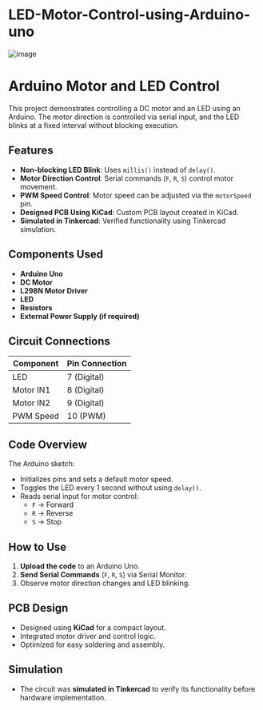 # LED-Motor-Control-using-Arduino-uno
![image](https://github.com/user-attachments/assets/5e7e246f-0e42-40ac-86a9-aedd482af810)
# Arduino Motor and LED Control

This project demonstrates controlling a DC motor and an LED using an Arduino. The motor direction is controlled via serial input, and the LED blinks at a fixed interval without blocking execution.

## Features
- **Non-blocking LED Blink**: Uses `millis()` instead of `delay()`.
- **Motor Direction Control**: Serial commands (`F`, `R`, `S`) control motor movement.
- **PWM Speed Control**: Motor speed can be adjusted via the `motorSpeed` pin.
- **Designed PCB Using KiCad**: Custom PCB layout created in KiCad.
- **Simulated in Tinkercad**: Verified functionality using Tinkercad simulation.

## Components Used
- **Arduino Uno**
- **DC Motor**
- **L298N Motor Driver**
- **LED**
- **Resistors**
- **External Power Supply (if required)**

## Circuit Connections
| Component   | Pin Connection |
|------------|---------------|
| LED        | 7 (Digital)   |
| Motor IN1  | 8 (Digital)   |
| Motor IN2  | 9 (Digital)   |
| PWM Speed  | 10 (PWM)      |

## Code Overview
The Arduino sketch:
- Initializes pins and sets a default motor speed.
- Toggles the LED every 1 second without using `delay()`.
- Reads serial input for motor control:
  - `F` → Forward
  - `R` → Reverse
  - `S` → Stop

## How to Use
1. **Upload the code** to an Arduino Uno.
2. **Send Serial Commands** (`F`, `R`, `S`) via Serial Monitor.
3. Observe motor direction changes and LED blinking.

## PCB Design
- Designed using **KiCad** for a compact layout.
- Integrated motor driver and control logic.
- Optimized for easy soldering and assembly.

## Simulation
- The circuit was **simulated in Tinkercad** to verify its functionality before hardware implementation.

